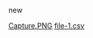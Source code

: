 new

[Capture.PNG](https://docs-api-qa.cloudlabs.ai/repos/raw.githubusercontent.com/Rabin-spektra/New-Repos/main/19168cZabyDrv/files/Capture.PNG)
[file-1.csv](https://docs-api-qa.cloudlabs.ai/repos/raw.githubusercontent.com/Rabin-spektra/New-Repos/main/19168cZabyDrv/files/file-1.csv)